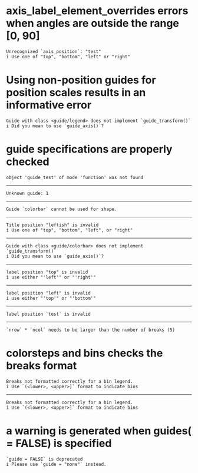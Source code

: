 # axis_label_element_overrides errors when angles are outside the range [0, 90]

    Unrecognized `axis_position`: "test"
    i Use one of "top", "bottom", "left" or "right"

# Using non-position guides for position scales results in an informative error

    Guide with class <guide/legend> does not implement `guide_transform()`
    i Did you mean to use `guide_axis()`?

# guide specifications are properly checked

    object 'guide_test' of mode 'function' was not found

---

    Unknown guide: 1

---

    Guide `colorbar` cannot be used for shape.

---

    Title position "leftish" is invalid
    i Use one of "top", "bottom", "left", or "right"

---

    Guide with class <guide/colorbar> does not implement `guide_transform()`
    i Did you mean to use `guide_axis()`?

---

    label position "top" is invalid
    i use either "'left'" or "'right'"

---

    label position "left" is invalid
    i use either "'top'" or "'bottom'"

---

    label position `test` is invalid

---

    `nrow` * `ncol` needs to be larger than the number of breaks (5)

# colorsteps and bins checks the breaks format

    Breaks not formatted correctly for a bin legend.
    i Use `(<lower>, <upper>]` format to indicate bins

---

    Breaks not formatted correctly for a bin legend.
    i Use `(<lower>, <upper>]` format to indicate bins

# a warning is generated when guides(<scale> = FALSE) is specified

    `guide = FALSE` is deprecated
    i Please use `guide = "none"` instead.

